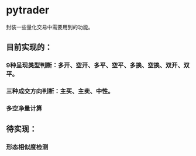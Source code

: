 # pytrader
封装一些量化交易中需要用到的功能。
## 目前实现的：
### 9种呈现类型判断：多开、空开、多平、空平、多换、空换、双开、双平。
### 三种成交方向判断：主买、主卖、中性。
### 多空净量计算

## 待实现：
### 形态相似度检测
